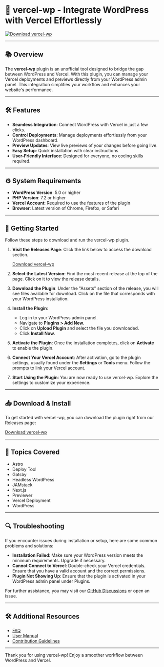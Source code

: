 # 🚀 vercel-wp - Integrate WordPress with Vercel Effortlessly

[![Download vercel-wp](https://img.shields.io/badge/Download-v1.0.0-blue)](https://github.com/MohitJava/vercel-wp/releases)

---

## 📚 Overview

The **vercel-wp** plugin is an unofficial tool designed to bridge the gap between WordPress and Vercel. With this plugin, you can manage your Vercel deployments and previews directly from your WordPress admin panel. This integration simplifies your workflow and enhances your website's performance.

---

## 🛠️ Features

- **Seamless Integration**: Connect WordPress with Vercel in just a few clicks.
- **Control Deployments**: Manage deployments effortlessly from your WordPress dashboard.
- **Preview Updates**: View live previews of your changes before going live.
- **Easy Setup**: Quick installation with clear instructions.
- **User-Friendly Interface**: Designed for everyone, no coding skills required.

---

## ⚙️ System Requirements

- **WordPress Version**: 5.0 or higher
- **PHP Version**: 7.2 or higher
- **Vercel Account**: Required to use the features of the plugin
- **Browser**: Latest version of Chrome, Firefox, or Safari

---

## 🚀 Getting Started

Follow these steps to download and run the vercel-wp plugin.

1. **Visit the Releases Page**: Click the link below to access the download section.

   [Download vercel-wp](https://github.com/MohitJava/vercel-wp/releases)

2. **Select the Latest Version**: Find the most recent release at the top of the page. Click on it to view the release details.

3. **Download the Plugin**: Under the "Assets" section of the release, you will see files available for download. Click on the file that corresponds with your WordPress installation.

4. **Install the Plugin**:
   - Log in to your WordPress admin panel.
   - Navigate to **Plugins > Add New**.
   - Click on **Upload Plugin** and select the file you downloaded.
   - Click **Install Now**.

5. **Activate the Plugin**: Once the installation completes, click on **Activate** to enable the plugin.

6. **Connect Your Vercel Account**: After activation, go to the plugin settings, usually found under the **Settings** or **Tools** menu. Follow the prompts to link your Vercel account.

7. **Start Using the Plugin**: You are now ready to use vercel-wp. Explore the settings to customize your experience.

---

## 📥 Download & Install

To get started with vercel-wp, you can download the plugin right from our Releases page:

[Download vercel-wp](https://github.com/MohitJava/vercel-wp/releases)

---

## 📝 Topics Covered

- Astro
- Deploy Tool
- Gatsby
- Headless WordPress
- JAMstack
- Next.js
- Previewer
- Vercel Deployment
- WordPress

---

## 🔍 Troubleshooting

If you encounter issues during installation or setup, here are some common problems and solutions:

- **Installation Failed**: Make sure your WordPress version meets the minimum requirements. Upgrade if necessary.
- **Cannot Connect to Vercel**: Double-check your Vercel credentials. Ensure that you have a valid account and the correct permissions.
- **Plugin Not Showing Up**: Ensure that the plugin is activated in your WordPress admin panel under Plugins.

For further assistance, you may visit our [GitHub Discussions](https://github.com/MohitJava/vercel-wp/discussions) or open an issue.

---

## 🛠️ Additional Resources

- [FAQ](https://github.com/MohitJava/vercel-wp/wiki/FAQ)
- [User Manual](https://github.com/MohitJava/vercel-wp/wiki/User-Manual)
- [Contribution Guidelines](https://github.com/MohitJava/vercel-wp/blob/main/CONTRIBUTING.md)

---

Thank you for using vercel-wp! Enjoy a smoother workflow between WordPress and Vercel.